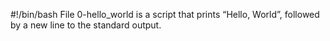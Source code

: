 #!/bin/bash
File 0-hello_world is a script that prints “Hello, World”, followed by a new line to the standard output.
